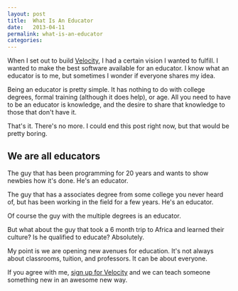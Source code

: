 ```yaml
---
layout: post
title:  What Is An Educator
date:   2013-04-11
permalink: what-is-an-educator
categories:
---
```


When I set out to build [Velocity](http://velocityapp.net), I had a certain vision I wanted to fulfill. I wanted to make the best software available for an educator. I know what an educator is to me, but sometimes I wonder if everyone shares my idea.

Being an educator is pretty simple. It has nothing to do with college degrees, formal training (although it does help), or age. All you need to have to be an educator is knowledge, and the desire to share that knowledge to those that don't have it.

That's it. There's no more. I could end this post right now, but that would be pretty boring.

## We are all educators
The guy that has been programming for 20 years and wants to show newbies how it's done. He's an educator.

The guy that has a associates degree from some college you never heard of, but has been working in the field for a few years. He's an educator.

Of course the guy with the multiple degrees is an educator.

But what about the guy that took a 6 month trip to Africa and learned their culture? Is he qualified to educate? Absolutely.

My point is we are opening new avenues for education. It's not always about classrooms, tuition, and professors. It can be about everyone.

If you agree with me, [sign up for Velocity](http://velocityapp.net) and we can teach someone something new in an awesome new way.
